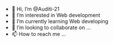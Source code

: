 - 👋 Hi, I’m @Auditi-21
- 👀 I’m interested in Web development
- 🌱 I’m currently learning Web developing 
- 💞️ I’m looking to collaborate on ...
- 📫 How to reach me ...

<!---
Auditi-21/Auditi-21 is a ✨ special ✨ repository because its `README.md` (this file) appears on your GitHub profile.
You can click the Preview link to take a look at your changes.
--->
